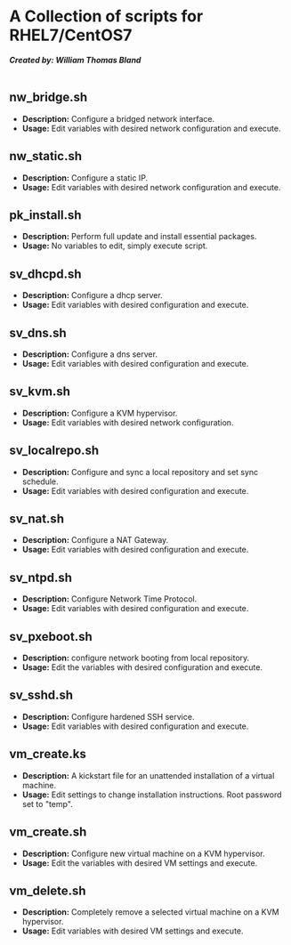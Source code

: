 # A Collection of scripts for RHEL7/CentOS7
***Created by: William Thomas Bland***<br>
<br>

nw_bridge.sh
---
* **Description:** Configure a bridged network interface.<br>
* **Usage:** Edit variables with desired network configuration and execute.

nw_static.sh
---
* **Description:** Configure a static IP.<br>
* **Usage:** Edit variables with desired network configuration and execute.

pk_install.sh
---
* **Description:** Perform full update and install essential packages.<br>
* **Usage:** No variables to edit, simply execute script.

sv_dhcpd.sh
---
* **Description:** Configure a dhcp server.<br>
* **Usage:** Edit variables with desired configuration and execute.

sv_dns.sh
---
* **Description:** Configure a dns server.<br>
* **Usage:** Edit variables with desired configuration and execute.

sv_kvm.sh
---
* **Description:** Configure a KVM hypervisor.<br>
* **Usage:** Edit variables with desired network configuration.

sv_localrepo.sh
---
* **Description:** Configure and sync a local repository and set sync schedule.<br>
* **Usage:** Edit variables with desired configuration and execute.

sv_nat.sh
---
* **Description:** Configure a NAT Gateway.<br>
* **Usage:** Edit variables with desired configuration and execute.

sv_ntpd.sh
---
* **Description:** Configure Network Time Protocol.<br>
* **Usage:** Edit variables with desired configuration and execute.

sv_pxeboot.sh
---
* **Description:** configure network booting from local repository.<br>
* **Usage:** Edit the variables with desired configuration and execute.

sv_sshd.sh
---
* **Description:** Configure hardened SSH service.<br>
* **Usage:** Edit variables with desired configuration and execute.

vm_create.ks
---
* **Description:** A kickstart file for an unattended installation of a virtual machine.<br>
* **Usage:** Edit settings to change installation instructions. Root password set to "temp".

vm_create.sh
---
* **Description:** Configure new virtual machine on a KVM hypervisor.<br>
* **Usage:** Edit the variables with desired VM settings and execute.

vm_delete.sh
---
* **Description:** Completely remove a selected virtual machine on a KVM hypervisor.<br>
* **Usage:** Edit variables with desired VM settings and execute.

